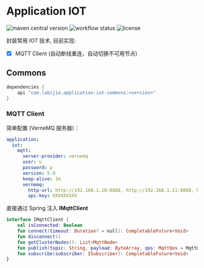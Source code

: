 # Application IOT

![maven central version](https://img.shields.io/maven-central/v/com.labijie.application/iot-commons?style=flat-square)
![workflow status](https://img.shields.io/github/workflow/status/hongque-pro/application-iot/Gradle%20Build%20And%20Release?label=CI%20publish&style=flat-square)
![license](https://img.shields.io/github/license/hongque-pro/application-iot?style=flat-square)

封装常用 IOT 技术, 目前实现:

- [x] MQTT Client (自动断线重连，自动切换不可用节点)

## Commons

```groovy
dependencies {
    api "com.labijie.application:iot-commons:<version>"
}
```

### MQTT Client 

简单配置 (VerneMQ 服务器)：

```yaml
application:
  iot:
    mqtt:
      server-provider: vernemq
      user: u
      password: p
      version: 5.0
      keep-alive: 1m
      vernemq:
        http-url: http://192.168.1.10:8888, http://192.168.1.11:8888, http://192.168.1.12:8888
        api-key: XXXXXXXXX
```

直接通过 Spring 注入 **IMqttClient**

```kotlin
interface IMqttClient {
    val isConnected: Boolean
    fun connect(timeout: Duration? = null): CompletableFuture<Void>
    fun disconnect()
    fun getClusterNodes(): List<MqttNode>
    fun publish(topic: String, payload: ByteArray, qos: MqttQos = MqttQos.AT_MOST_ONCE): CompletableFuture<Void>
    fun subscribe(subscriber: ISubscriber): CompletableFuture<Void>
}
```
